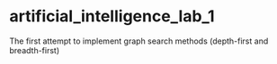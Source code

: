 artificial_intelligence_lab_1
=============================

The first attempt to implement graph search methods 
(depth-first and breadth-first)
